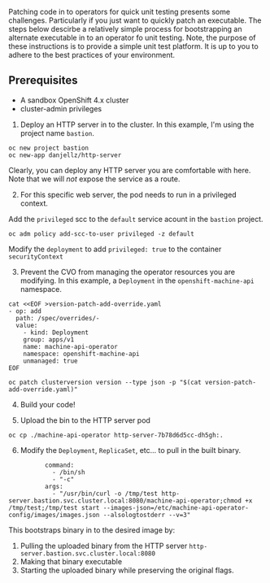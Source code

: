 Patching code in to operators for quick unit testing presents some challenges.  Particularly if you just want to quickly patch an executable.  The steps below descirbe a relatively simple process for bootstrapping an alternate executable in to an operator fo unit testing.  Note, the purpose of these instructions is to provide a simple unit test platform.  It is up to you to adhere to the best practices of your environment.

## Prerequisites
- A sandbox OpenShift 4.x cluster
- cluster-admin privileges

1. Deploy an HTTP server in to the cluster.  In this example, I'm using the project name `bastion`.
~~~
oc new project bastion
oc new-app danjellz/http-server
~~~

Clearly, you can deploy any HTTP server you are comfortable with here.  Note that we will *not* expose the service as a route.  

2. For this specific web server, the pod needs to run in a privileged context.  

Add the `privileged` scc to the `default` service acount in the `bastion` project.
~~~
oc adm policy add-scc-to-user privileged -z default
~~~

Modify the `deployment` to add `privileged: true` to the container `securityContext`

3. Prevent the CVO from managing the operator resources you are modifying.  In this example, a `Deployment` in the `openshift-machine-api` namespace.

~~~
cat <<EOF >version-patch-add-override.yaml
- op: add
  path: /spec/overrides/-
  value:
    - kind: Deployment
    group: apps/v1
    name: machine-api-operator
    namespace: openshift-machine-api
    unmanaged: true
EOF

oc patch clusterversion version --type json -p "$(cat version-patch-add-override.yaml)"
~~~

4. Build your code!

5. Upload the bin to the HTTP server pod
~~~
oc cp ./machine-api-operator http-server-7b78d6d5cc-dh5gh:.
~~~

6. Modify the `Deployment`, `ReplicaSet`, etc... to pull in the built binary.  

~~~
          command:
            - /bin/sh
            - "-c"
          args:
            - "/usr/bin/curl -o /tmp/test http-server.bastion.svc.cluster.local:8080/machine-api-operator;chmod +x /tmp/test;/tmp/test start --images-json=/etc/machine-api-operator-config/images/images.json --alsologtostderr --v=3"
~~~

This bootstraps binary in to the desired image by:

1. Pulling the uploaded binary from the HTTP server `http-server.bastion.svc.cluster.local:8080`
2. Making that binary executable
3. Starting the uploaded binary while preserving the original flags.
